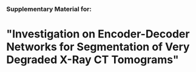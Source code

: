 ### Supplementary Material for: 
# "Investigation on Encoder-Decoder Networks for Segmentation of Very Degraded X-Ray CT Tomograms"